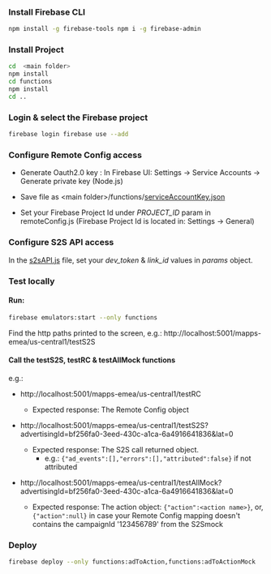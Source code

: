 
  
    
### Install Firebase CLI    
 ```bash 
npm install -g firebase-tools npm i -g firebase-admin
 ```    
   
### Install Project   
```bash 
cd  <main folder>
npm install
cd functions
npm install
cd ..
 ```   

### Login & select the Firebase project 
```bash 
firebase login firebase use --add   
``` 
### Configure Remote Config access   

- Generate Oauth2.0 key : In Firebase UI: Settings -> Service Accounts -> Generate private key (Node.js)   
  
- Save file as \<main folder\>/functions/[serviceAccountKey.json](https://github.com/liorkup/glootie-function/blob/master/functions/serviceAccountKey.json "serviceAccountKey.json")   

- Set your Firebase Project Id under _PROJECT_ID_ param in remoteConfig.js (Firebase Project Id is located in: Settings -> General)
    
### Configure S2S API access   
 
In the [s2sAPI.js](https://github.com/liorkup/glootie-function/blob/master/functions/s2sAPI.js "s2sAPI.js") file, set your _dev_token_ & _link_id_ values in _params_ object.  
    
### Test locally 

#### Run:

```bash 
firebase emulators:start --only functions 
``` 

Find the http paths printed to the screen, e.g.: http://localhost:5001/mapps-emea/us-central1/testS2S  
  
#### Call the testS2S, testRC & testAllMock functions

e.g.:   
  
- http://localhost:5001/mapps-emea/us-central1/testRC   
  - Expected response: The Remote Config object  
  
- http://localhost:5001/mapps-emea/us-central1/testS2S?advertisingId=bf256fa0-3eed-430c-a1ca-6a4916641836&lat=0  
  - Expected response: The S2S call returned object. 
	  - e.g.: ```{"ad_events":[],"errors":[],"attributed":false}``` if not attributed
     
- http://localhost:5001/mapps-emea/us-central1/testAllMock?advertisingId=bf256fa0-3eed-430c-a1ca-6a4916641836&lat=0  
  - Expected response: The action object: ```{"action":<action name>}```, or, ```{"action":null}``` in case your Remote Config mapping doesn't contains the campaignId '123456789' from the S2Smock   

  
  
### Deploy 

```bash 
firebase deploy --only functions:adToAction,functions:adToActionMock 
```
